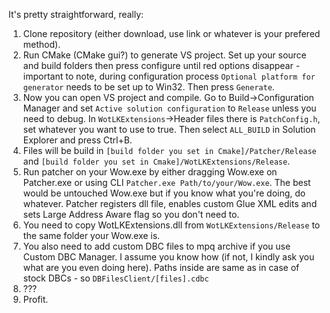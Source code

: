 It's pretty straightforward, really:  
1. Clone repository (either download, use link or whatever is your prefered method).  
2. Run CMake (CMake gui?) to generate VS project. Set up your source and build folders then press configure until red options disappear - important to note, during configuration process `Optional platform for generator` needs to be set up to Win32. Then press `Generate`.  
3. Now you can open VS project and compile. Go to Build->Configuration Manager and set `Active solution configuration` to `Release` unless you need to debug. In `WotLKExtensions`->Header files there is `PatchConfig.h`, set whatever you want to use to true. Then select `ALL_BUILD` in Solution Explorer and press Ctrl+B.  
4. Files will be build in `[build folder you set in Cmake]/Patcher/Release` and `[build folder you set in Cmake]/WotLKExtensions/Release`.  
5. Run patcher on your Wow.exe by either dragging Wow.exe on Patcher.exe or using CLI `Patcher.exe Path/to/your/Wow.exe`. The best would be untouched Wow.exe but if you know what you're doing, do whatever. Patcher registers dll file, enables custom Glue XML edits and sets Large Address Aware flag so you don't need to.  
5. You need to copy WotLKExtensions.dll from `WotLKExtensions/Release` to the same folder your Wow.exe is.  
6. You also need to add custom DBC files to mpq archive if you use Custom DBC Manager. I assume you know how (if not, I kindly ask you what are you even doing here). Paths inside are same as in case of stock DBCs - so `DBFilesClient/[files].cdbc`  
7. ???  
8. Profit.  
